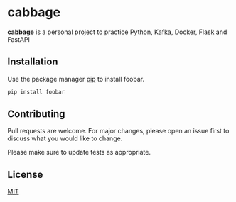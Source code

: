 # cabbage

**cabbage** is a personal project to practice Python, Kafka, Docker, Flask and FastAPI

## Installation

Use the package manager [pip](https://pip.pypa.io/en/stable/) to install foobar.

```bash
pip install foobar
```

## Contributing

Pull requests are welcome. For major changes, please open an issue first
to discuss what you would like to change.

Please make sure to update tests as appropriate.

## License

[MIT](https://choosealicense.com/licenses/mit/)
